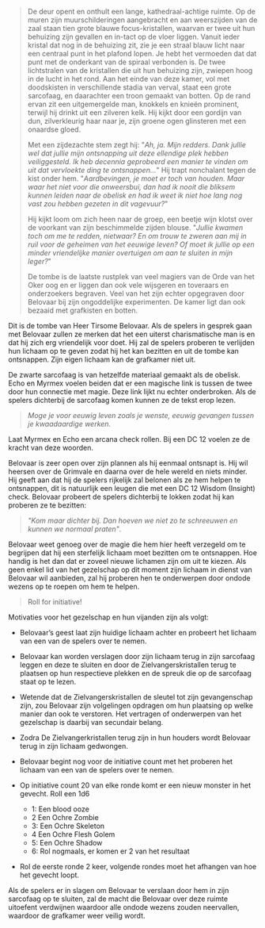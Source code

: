 >De deur opent en onthult een lange, kathedraal-achtige ruimte. Op de muren zijn muurschilderingen aangebracht en aan weerszijden van de zaal staan tien grote blauwe focus-kristallen, waarvan er twee uit hun behuizing zijn gevallen en in-tact op de vloer liggen. Vanuit ieder kristal dat nog in de behuizing zit, zie je een straal blauw licht naar een centraal punt in het plafond lopen. Je hebt het vermoeden dat dat punt met de onderkant van de spiraal verbonden is. De twee lichtstralen van de kristallen die uit hun behuizing zijn, zwiepen hoog in de lucht in het rond. Aan het einde van deze kamer, vol met doodskisten in verschillende stadia van verval, staat een grote sarcofaag, en daarachter een troon gemaakt van botten. Op de rand ervan zit een uitgemergelde man, knokkels en knieën prominent, terwijl hij drinkt uit een zilveren kelk. Hij kijkt door een gordijn van dun, zilverkleurig haar naar je, zijn groene ogen glinsteren met een onaardse gloed.
>
>Met een zijdezachte stem zegt hij: "*Ah, ja. Mijn redders. Dank jullie wel dat jullie mijn ontsnapping uit deze ellendige plek hebben veiliggesteld. Ik heb decennia geprobeerd een manier te vinden om uit dat vervloekte ding te ontsnappen...*" Hij trapt nonchalant tegen de kist onder hem. "*Aardbevingen, je moet er toch van houden. Maar waar het niet voor die onweersbui, dan had ik nooit die bliksem kunnen leiden naar de obelisk en had ik weet ik niet hoe lang nog vast zou hebben gezeten in dit vagevuur?*" 
>
>Hij kijkt loom om zich heen naar de groep, een beetje wijn klotst over de voorkant van zijn beschimmelde zijden blouse. "*Jullie kwamen toch om me te redden, nietwaar? En om trouw te zweren aan mij in ruil voor de geheimen van het eeuwige leven? Of moet ik jullie op een minder vriendelijke manier overtuigen om aan te sluiten in mijn leger?*"
>
>De tombe is de laatste rustplek van veel magiers van de Orde van het Oker oog en er liggen dan ook vele wijsgeren en toveraars en onderzoekers begraven. Veel van het zijn echter opgegraven door Belovaar bij zijn ongoddelijke experimenten. De kamer ligt dan ook bezaaid met grafkisten en botten.


Dit is de tombe van Heer Tirsome Belovaar. Als de spelers in gesprek gaan met Belovaar zullen ze merken dat het een uiterst charismatische man is en dat hij zich erg vriendelijk voor doet. Hij zal de spelers proberen te verlijden hun lichaam op te geven zodat hij het kan bezitten en uit de tombe kan ontsnappen. Zijn eigen lichaam kan de grafkamer niet uit. 

De zwarte sarcofaag is van hetzelfde materiaal gemaakt als de obelisk. 
Echo en Myrmex voelen beiden dat er een magische link is tussen de twee door hun connectie met magie. Deze link lijkt nu echter onderbroken. Als de spelers dichterbij de sarcofaag komen kunnen ze de tekst erop lezen.

>*Moge je voor eeuwig leven zoals je wenste,  eeuwig gevangen tussen je kwaadaardige werken*.

Laat Myrmex en Echo een arcana check rollen. Bij een DC 12 voelen ze de kracht van deze woorden.

Belovaar is zeer open over zijn plannen als hij eenmaal ontsnapt is. Hij wil heersen over de Grimvale en daarna over de hele wereld en niets minder. Hij geeft aan dat hij de spelers rijkelijk zal belonen als ze hem helpen te ontsnappen, dit is natuurlijk een leugen die met een DC 12 Wisdom (Insight) check. Belovaar probeert de spelers dichterbij te lokken zodat hij kan proberen ze te bezitten: 

>*"Kom maar dichter bij. Dan hoeven we niet zo te schreeuwen en kunnen we normaal praten"*.

Belovaar weet genoeg over de magie die hem hier heeft verzegeld om te begrijpen dat hij een sterfelijk lichaam moet bezitten om te ontsnappen. Hoe handig is het dan dat er zoveel nieuwe lichamen zijn om uit te kiezen. Als geen enkel lid van het gezelschap op dit moment zijn lichaam in dienst van Belovaar wil aanbieden, zal hij proberen hen te onderwerpen door ondode wezens op te roepen om hem te helpen. 

>Roll for initiative!

Motivaties voor het gezelschap en hun vijanden zijn als volgt:

- Belovaar’s geest laat zijn huidige lichaam achter en probeert het lichaam van een van de spelers over te nemen.
- Belovaar kan worden verslagen door zijn lichaam terug in zijn sarcofaag leggen en deze te sluiten en door de Zielvangerskristallen terug te plaatsen op hun respectieve plekken en de spreuk die op de sarcofaag staat op te lezen.
- Wetende dat de Zielvangerskristallen de sleutel tot zijn gevangenschap zijn, zou Belovaar zijn volgelingen opdragen om hun plaatsing op welke manier dan ook te verstoren. Het vertragen of onderwerpen van het gezelschap is daarbij van secundair belang.
- Zodra De Zielvangerkristallen terug zijn in hun houders wordt Belovaar terug in zijn lichaam gedwongen.

- Belovaar begint nog voor de initiative count met het proberen het lichaam van een van de spelers over te nemen. 
- Op initiative count 20 van elke ronde komt er een nieuw monster in het gevecht. Roll een 1d6
	- 1: Een blood ooze
	- 2 Een Ochre Zombie
	- 3: Een Ochre Skeleton
	- 4 Een Ochre Flesh Golem
	- 5: Een Ochre Shadow
	- 6: Rol nogmaals, er komen er 2 van het resultaat
- Rol de eerste ronde 2 keer, volgende rondes moet het afhangen van hoe het gevecht loopt.

Als de spelers er in slagen om Belovaar te verslaan door hem in zijn sarcofaag op te sluiten, zal de macht die Belovaar over deze ruimte uitoefent verdwijnen waardoor alle ondode wezens zouden neervallen, waardoor de grafkamer weer veilig wordt.





